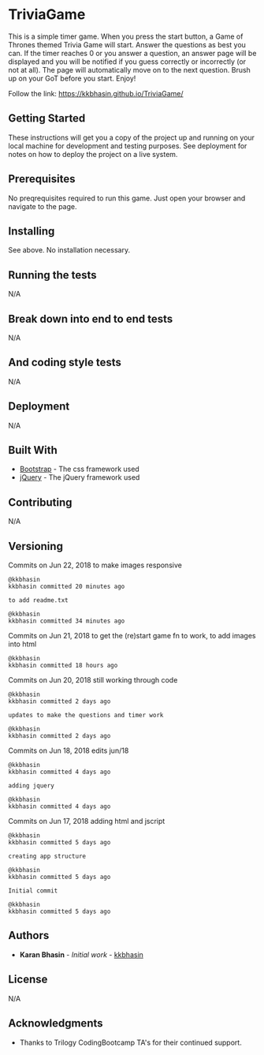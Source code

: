 # TriviaGame

This is a simple timer game. When you press the start button, a Game of Thrones themed Trivia Game will start. Answer the questions as best you can. If the timer reaches 0 or you answer a question, an answer page will be displayed and you will be notified if you guess correctly or incorrectly (or not at all). The page will automatically move on to the next question. Brush up on your GoT before you start. Enjoy!

Follow the link: https://kkbhasin.github.io/TriviaGame/ 

## Getting Started

These instructions will get you a copy of the project up and running on your local machine for development and testing purposes. See deployment for notes on how to deploy the project on a live system.

## Prerequisites

No preqrequisites required to run this game. Just open your browser and navigate to the page. 

## Installing

See above. No installation necessary. 

## Running the tests

N/A

## Break down into end to end tests

N/A

## And coding style tests

N/A

## Deployment

N/A

## Built With

* [Bootstrap](https://stackpath.bootstrapcdn.com/bootstrap/4.1.1/css/bootstrap.min.css) - The css framework used
* [jQuery](https://cdnjs.cloudflare.com/ajax/libs/jquery/3.3.1/jquery.min.js) - The jQuery framework used

## Contributing

N/A

## Versioning

Commits on Jun 22, 2018
    to make images responsive

    @kkbhasin
    kkbhasin committed 20 minutes ago

    to add readme.txt

    @kkbhasin
    kkbhasin committed 34 minutes ago
 
Commits on Jun 21, 2018
    to get the (re)start game fn to work, to add images into html

    @kkbhasin
    kkbhasin committed 18 hours ago
 
Commits on Jun 20, 2018
    still working through code

    @kkbhasin
    kkbhasin committed 2 days ago
 
    updates to make the questions and timer work

    @kkbhasin
    kkbhasin committed 2 days ago
 
Commits on Jun 18, 2018
    edits jun/18

    @kkbhasin
    kkbhasin committed 4 days ago

    adding jquery

    @kkbhasin
    kkbhasin committed 4 days ago
 
Commits on Jun 17, 2018
    adding html and jscript

    @kkbhasin
    kkbhasin committed 5 days ago

    creating app structure

    @kkbhasin
    kkbhasin committed 5 days ago

    Initial commit

    @kkbhasin
    kkbhasin committed 5 days ago


## Authors

* **Karan Bhasin** - *Initial work* - [kkbhasin](https://github.com/kkbhasin)


## License

N/A

## Acknowledgments

* Thanks to Trilogy CodingBootcamp TA's for their continued support.
